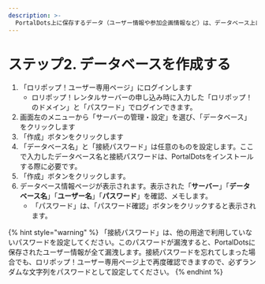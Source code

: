 ```yaml
---
description: >-
  PortalDots上に保存するデータ（ユーザー情報や参加企画情報など）は、データベース上に保存されます。PortalDotsのインストール前に、あらかじめデータベースを作成しておきます。
---
```


# ステップ2. データベースを作成する

1. 「ロリポップ！ユーザー専用ページ」にログインします
   * ロリポップ！レンタルサーバーの申し込み時に入力した「ロリポップ！のドメイン」と「パスワード」でログインできます。
2. 画面左のメニューから「サーバーの管理・設定」を選び、「データベース」をクリックします
3. 「作成」ボタンをクリックします
4. 「データベース名」と「接続パスワード」は任意のものを設定します。ここで入力したデータベース名と接続パスワードは、PortalDotsをインストールする際に必要です。
5. 「作成」ボタンをクリックします。
6. データベース情報ページが表示されます。表示された「**サーバー**」「**データベース名**」「**ユーザー名**」「**パスワード**」を確認、メモします。
   * 「パスワード」は、「パスワード確認」ボタンをクリックすると表示されます。

{% hint style="warning" %}
「接続パスワード」は、他の用途で利用していないパスワードを設定してください。このパスワードが漏洩すると、PortalDotsに保存されたユーザー情報が全て漏洩します。接続パスワードを忘れてしまった場合でも、ロリポップ！ユーザー専用ページ上で再度確認できますので、必ずランダムな文字列をパスワードとして設定してください。
{% endhint %}
